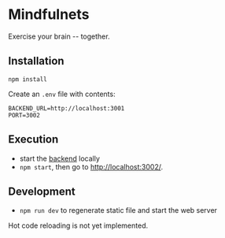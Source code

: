 # Mindfulnets

Exercise your brain -- together.

## Installation

`npm install`

Create an `.env` file with contents:

```
BACKEND_URL=http://localhost:3001
PORT=3002
```

## Execution

- start the [backend](/mindfulnets-backend) locally
- `npm start`, then go to <http://localhost:3002/>.

## Development

- `npm run dev` to regenerate static file and start the web server

Hot code reloading is not yet implemented.
